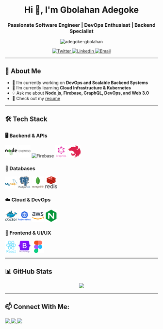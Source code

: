 <h1 align="center">Hi 👋, I'm Gbolahan Adegoke</h1>
<h3 align="center">Passionate Software Engineer | DevOps Enthusiast | Backend Specialist</h3>

<p align="center">
  <img src="https://komarev.com/ghpvc/?username=adegoke-gbolahan&label=Profile%20views&color=0e75b6&style=flat" alt="adegoke-gbolahan" />
</p>

<p align="center">
  <a href="https://twitter.com/samcrown24">
    <img src="https://img.shields.io/twitter/follow/samcrown24?logo=twitter&style=for-the-badge" alt="Twitter" />
  </a>
  <a href="https://linkedin.com/in/gbolahan-adegoke-09713b186">
    <img src="https://img.shields.io/badge/LinkedIn-Gbolahan%20Adegoke-blue?style=for-the-badge&logo=linkedin" alt="LinkedIn" />
  </a>
  <a href="mailto:adegokegbolahan24@gmail.com">
    <img src="https://img.shields.io/badge/Email-adegokegbolahan24@gmail.com-red?style=for-the-badge&logo=gmail" alt="Email" />
  </a>
</p>

---

## 🚀 About Me
- 🔭 I’m currently working on **DevOps and Scalable Backend Systems**
- 🌱 I’m currently learning **Cloud Infrastructure & Kubernetes**
- 💡 Ask me about **Node.js, Firebase, GraphQL, DevOps, and Web 3.0**
- 📄 Check out my [resume](https://docs.google.com/document/d/1xTYwA54rGkIVtPAyTIs6-sOTSmP8of7GoAmY_dksw5A/edit?usp=sharing)

---

## 🛠️ Tech Stack

### 🖥️ Backend & APIs
<p align="left">
  <img src="https://raw.githubusercontent.com/devicons/devicon/master/icons/nodejs/nodejs-original-wordmark.svg" alt="Node.js" width="40" height="40"/> 
  <img src="https://raw.githubusercontent.com/devicons/devicon/master/icons/express/express-original-wordmark.svg" alt="Express.js" width="40" height="40"/>
  <img src="https://www.vectorlogo.zone/logos/firebase/firebase-icon.svg" alt="Firebase" width="40" height="40"/>
  <img src="https://raw.githubusercontent.com/devicons/devicon/master/icons/graphql/graphql-plain-wordmark.svg" alt="GraphQL" width="40" height="40"/>
  <img src="https://raw.githubusercontent.com/devicons/devicon/master/icons/nestjs/nestjs-plain.svg" alt="NestJS" width="40" height="40"/>
</p>

### 💾 Databases
<p align="left">
  <img src="https://raw.githubusercontent.com/devicons/devicon/master/icons/mysql/mysql-original-wordmark.svg" alt="MySQL" width="40" height="40"/>
  <img src="https://raw.githubusercontent.com/devicons/devicon/master/icons/postgresql/postgresql-original-wordmark.svg" alt="PostgreSQL" width="40" height="40"/>
  <img src="https://raw.githubusercontent.com/devicons/devicon/master/icons/mongodb/mongodb-original-wordmark.svg" alt="MongoDB" width="40" height="40"/>
  <img src="https://raw.githubusercontent.com/devicons/devicon/master/icons/redis/redis-original-wordmark.svg" alt="Redis" width="40" height="40"/>
</p>

### ☁️ Cloud & DevOps
<p align="left">
  <img src="https://raw.githubusercontent.com/devicons/devicon/master/icons/docker/docker-original-wordmark.svg" alt="Docker" width="40" height="40"/>
  <img src="https://raw.githubusercontent.com/devicons/devicon/master/icons/kubernetes/kubernetes-plain-wordmark.svg" alt="Kubernetes" width="40" height="40"/>
  <img src="https://raw.githubusercontent.com/devicons/devicon/master/icons/amazonwebservices/amazonwebservices-original-wordmark.svg" alt="AWS" width="40" height="40"/>
  <img src="https://raw.githubusercontent.com/devicons/devicon/master/icons/nginx/nginx-original.svg" alt="Nginx" width="40" height="40"/>
</p>

### 🎨 Frontend & UI/UX
<p align="left">
  <img src="https://raw.githubusercontent.com/devicons/devicon/master/icons/react/react-original-wordmark.svg" alt="React.js" width="40" height="40"/>
  <img src="https://raw.githubusercontent.com/devicons/devicon/master/icons/bootstrap/bootstrap-original-wordmark.svg" alt="Bootstrap" width="40" height="40"/>
  <img src="https://raw.githubusercontent.com/devicons/devicon/master/icons/figma/figma-original.svg" alt="Figma" width="40" height="40"/>
</p>

---

## 📊 GitHub Stats
<p align="center">
  <img src="https://github-readme-streak-stats.herokuapp.com/?user=adegoke-gbolahan&theme=dark&hide_border=true" />
</p>

---

## 📫 Connect With Me:
<p align="left">
  <a href="https://twitter.com/samcrown24">
    <img src="https://img.shields.io/badge/Twitter-@samcrown24-blue?style=flat-square&logo=twitter" />
  </a>
  <a href="https://linkedin.com/in/gbolahan-adegoke-09713b186">
    <img src="https://img.shields.io/badge/LinkedIn-Gbolahan Adegoke-blue?style=flat-square&logo=linkedin" />
  </a>
  <a href="mailto:adegokegbolahan24@gmail.com">
    <img src="https://img.shields.io/badge/Email-adegokegbolahan24@gmail.com-red?style=flat-square&logo=gmail" />
  </a>
</p>
